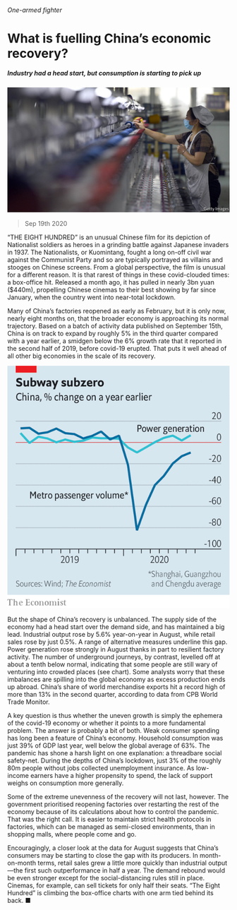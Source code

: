 ###### One-armed fighter

# What is fuelling China’s economic recovery? 

##### Industry had a head start, but consumption is starting to pick up 

![image](images/20200919_FNP505.jpg) 

> Sep 19th 2020 

“THE EIGHT HUNDRED” is an unusual Chinese film for its depiction of Nationalist soldiers as heroes in a grinding battle against Japanese invaders in 1937. The Nationalists, or Kuomintang, fought a long on-off civil war against the Communist Party and so are typically portrayed as villains and stooges on Chinese screens. From a global perspective, the film is unusual for a different reason. It is that rarest of things in these covid-clouded times: a box-office hit. Released a month ago, it has pulled in nearly 3bn yuan ($440m), propelling Chinese cinemas to their best showing by far since January, when the country went into near-total lockdown.

Many of China’s factories reopened as early as February, but it is only now, nearly eight months on, that the broader economy is approaching its normal trajectory. Based on a batch of activity data published on September 15th, China is on track to expand by roughly 5% in the third quarter compared with a year earlier, a smidgen below the 6% growth rate that it reported in the second half of 2019, before covid-19 erupted. That puts it well ahead of all other big economies in the scale of its recovery.

![image](images/20200919_FNC650.png) 


But the shape of China’s recovery is unbalanced. The supply side of the economy had a head start over the demand side, and has maintained a big lead. Industrial output rose by 5.6% year-on-year in August, while retail sales rose by just 0.5%. A range of alternative measures underline this gap. Power generation rose strongly in August thanks in part to resilient factory activity. The number of underground journeys, by contrast, levelled off at about a tenth below normal, indicating that some people are still wary of venturing into crowded places (see chart). Some analysts worry that these imbalances are spilling into the global economy as excess production ends up abroad. China’s share of world merchandise exports hit a record high of more than 13% in the second quarter, according to data from CPB World Trade Monitor.

A key question is thus whether the uneven growth is simply the ephemera of the covid-19 economy or whether it points to a more fundamental problem. The answer is probably a bit of both. Weak consumer spending has long been a feature of China’s economy. Household consumption was just 39% of GDP last year, well below the global average of 63%. The pandemic has shone a harsh light on one explanation: a threadbare social safety-net. During the depths of China’s lockdown, just 3% of the roughly 80m people without jobs collected unemployment insurance. As low-income earners have a higher propensity to spend, the lack of support weighs on consumption more generally.

Some of the extreme unevenness of the recovery will not last, however. The government prioritised reopening factories over restarting the rest of the economy because of its calculations about how to control the pandemic. That was the right call. It is easier to maintain strict health protocols in factories, which can be managed as semi-closed environments, than in shopping malls, where people come and go.

Encouragingly, a closer look at the data for August suggests that China’s consumers may be starting to close the gap with its producers. In month-on-month terms, retail sales grew a little more quickly than industrial output—the first such outperformance in half a year. The demand rebound would be even stronger except for the social-distancing rules still in place. Cinemas, for example, can sell tickets for only half their seats. “The Eight Hundred” is climbing the box-office charts with one arm tied behind its back. ■

